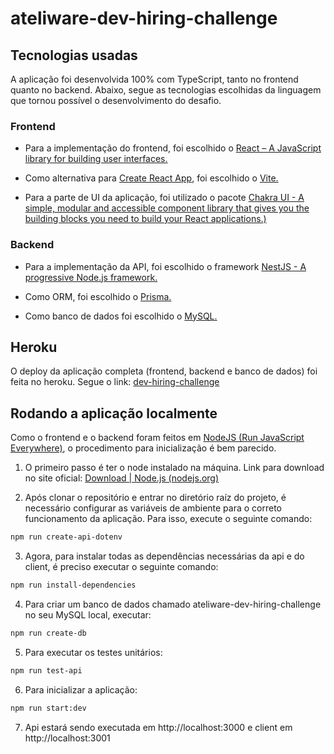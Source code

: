 # ateliware-dev-hiring-challenge

## Tecnologias usadas

A aplicação foi desenvolvida 100% com TypeScript, tanto no frontend quanto no backend. Abaixo, segue as tecnologias escolhidas da linguagem que tornou possível o desenvolvimento do desafio.

### Frontend

- Para a implementação do frontend, foi escolhido o [React – A JavaScript library for building user interfaces.](https://reactjs.org/)

- Como alternativa para [Create React App](https://create-react-app.dev/), foi escolhido o [Vite.](https://vitejs.dev/)

- Para a parte de UI da aplicação, foi utilizado o pacote [Chakra UI - A simple, modular and accessible component library that gives you the building blocks you need to build your React applications.)](https://chakra-ui.com/)

### Backend

- Para a implementação da API, foi escolhido o framework [NestJS - A progressive Node.js framework.](https://nestjs.com/)

- Como ORM, foi escolhido o [Prisma.](https://www.prisma.io/)

- Como banco de dados foi escolhido o [MySQL.](https://www.mysql.com/)

## Heroku

O deploy da aplicação completa (frontend, backend e banco de dados) foi feita no heroku. Segue o link: [dev-hiring-challenge](https://google.com)

## Rodando a aplicação localmente

Como o frontend e o backend foram feitos em [NodeJS (Run JavaScript Everywhere)](https://nodejs.dev/), o procedimento para inicialização é bem parecido.

1. O primeiro passo é ter o node instalado na máquina. Link para download no site oficial: [Download | Node.js (nodejs.org)](https://nodejs.org/pt-br/download/)

2. Após clonar o repositório e entrar no diretório raíz do projeto, é necessário configurar as variáveis de ambiente para o correto funcionamento da aplicação. Para isso, execute o seguinte comando:

```bash
npm run create-api-dotenv
```

3. Agora, para instalar todas as dependências necessárias da api e do client, é preciso executar o seguinte comando:

```bash
npm run install-dependencies
```

4. Para criar um banco de dados chamado ateliware-dev-hiring-challenge no seu MySQL local, executar:

```bash
npm run create-db
```

5. Para executar os testes unitários:

```bash
npm run test-api
```

6. Para inicializar a aplicação:

```bash
npm run start:dev
```

7. Api estará sendo executada em http://localhost:3000 e client em http://localhost:3001
